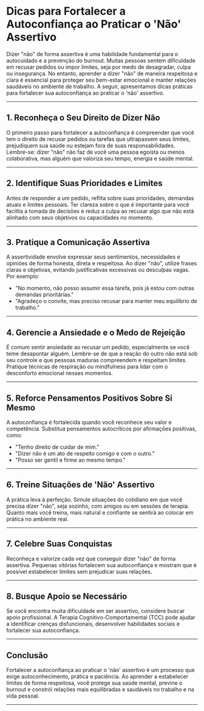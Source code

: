
# Dicas para Fortalecer a Autoconfiança ao Praticar o 'Não' Assertivo

Dizer "não" de forma assertiva é uma habilidade fundamental para o autocuidado e a prevenção do burnout. Muitas pessoas sentem dificuldade em recusar pedidos ou impor limites, seja por medo de desagradar, culpa ou insegurança. No entanto, aprender a dizer "não" de maneira respeitosa e clara é essencial para proteger seu bem-estar emocional e manter relações saudáveis no ambiente de trabalho. A seguir, apresentamos dicas práticas para fortalecer sua autoconfiança ao praticar o 'não' assertivo.

---

## 1. **Reconheça o Seu Direito de Dizer Não**

O primeiro passo para fortalecer a autoconfiança é compreender que você tem o direito de recusar pedidos ou tarefas que ultrapassem seus limites, prejudiquem sua saúde ou estejam fora de suas responsabilidades. Lembre-se: dizer "não" não faz de você uma pessoa egoísta ou menos colaborativa, mas alguém que valoriza seu tempo, energia e saúde mental.

---

## 2. **Identifique Suas Prioridades e Limites**

Antes de responder a um pedido, reflita sobre suas prioridades, demandas atuais e limites pessoais. Ter clareza sobre o que é importante para você facilita a tomada de decisões e reduz a culpa ao recusar algo que não está alinhado com seus objetivos ou capacidades no momento.

---

## 3. **Pratique a Comunicação Assertiva**

A assertividade envolve expressar seus sentimentos, necessidades e opiniões de forma honesta, direta e respeitosa. Ao dizer "não", utilize frases claras e objetivas, evitando justificativas excessivas ou desculpas vagas. Por exemplo:

- "No momento, não posso assumir essa tarefa, pois já estou com outras demandas prioritárias."
- "Agradeço o convite, mas preciso recusar para manter meu equilíbrio de trabalho."

---

## 4. **Gerencie a Ansiedade e o Medo de Rejeição**

É comum sentir ansiedade ao recusar um pedido, especialmente se você teme desapontar alguém. Lembre-se de que a reação do outro não está sob seu controle e que pessoas maduras compreendem e respeitam limites. Pratique técnicas de respiração ou mindfulness para lidar com o desconforto emocional nesses momentos.

---

## 5. **Reforce Pensamentos Positivos Sobre Si Mesmo**

A autoconfiança é fortalecida quando você reconhece seu valor e competência. Substitua pensamentos autocríticos por afirmações positivas, como:

- "Tenho direito de cuidar de mim."
- "Dizer não é um ato de respeito comigo e com o outro."
- "Posso ser gentil e firme ao mesmo tempo."

---

## 6. **Treine Situações de 'Não' Assertivo**

A prática leva à perfeição. Simule situações do cotidiano em que você precisa dizer "não", seja sozinho, com amigos ou em sessões de terapia. Quanto mais você treina, mais natural e confiante se sentirá ao colocar em prática no ambiente real.

---

## 7. **Celebre Suas Conquistas**

Reconheça e valorize cada vez que conseguir dizer "não" de forma assertiva. Pequenas vitórias fortalecem sua autoconfiança e mostram que é possível estabelecer limites sem prejudicar suas relações.

---

## 8. **Busque Apoio se Necessário**

Se você encontra muita dificuldade em ser assertivo, considere buscar apoio profissional. A Terapia Cognitivo-Comportamental (TCC) pode ajudar a identificar crenças disfuncionais, desenvolver habilidades sociais e fortalecer sua autoconfiança.

---

## **Conclusão**

Fortalecer a autoconfiança ao praticar o 'não' assertivo é um processo que exige autoconhecimento, prática e paciência. Ao aprender a estabelecer limites de forma respeitosa, você protege sua saúde mental, previne o burnout e constrói relações mais equilibradas e saudáveis no trabalho e na vida pessoal.

---
```